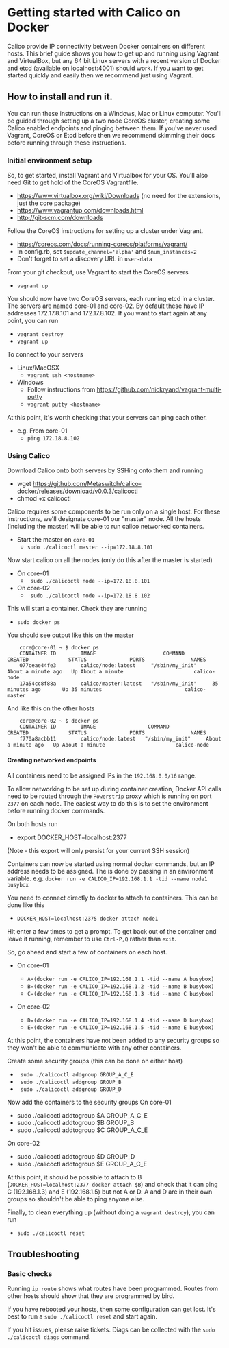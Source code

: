 # Getting started with Calico on Docker

Calico provide IP connectivity between Docker containers on different hosts. This brief guide shows you how to get up and running using Vagrant and VirtualBox, but any 64 bit Linux servers with a recent version of Docker and etcd (available on localhost:4001) should work. If you want to get started quickly and easily then we recommend just using Vagrant.

## How to install and run it.

You can run these instructions on a Windows, Mac or Linux computer. You'll be guided through setting up a two node CoreOS cluster, creating some Calico enabled endpoints and pinging between them. If you've never used Vagrant, CoreOS or Etcd before then we recommend skimming their docs before running through these instructions.

### Initial environment setup
So, to get started, install Vagrant and Virtualbox for your OS. You'll also need Git to get hold of the CoreOS Vagrantfile.
* https://www.virtualbox.org/wiki/Downloads (no need for the extensions, just the core package)
* https://www.vagrantup.com/downloads.html
* http://git-scm.com/downloads

Follow the CoreOS instructions for setting up a cluster under Vagrant.
* https://coreos.com/docs/running-coreos/platforms/vagrant/
* In config.rb, set `$update_channel='alpha'` and `$num_instances=2`
* Don't forget to set a discovery URL in `user-data`

From your git checkout, use Vagrant to start the CoreOS servers
* `vagrant up`

You should now have two CoreOS servers, each running etcd in a cluster. The servers are named core-01 and core-02.  By default these have IP addresses 172.17.8.101 and 172.17.8.102. If you want to start again at any point, you can run

* `vagrant destroy`
* `vagrant up`

To connect to your servers
* Linux/MacOSX
   * `vagrant ssh <hostname>`
* Windows
   * Follow instructions from https://github.com/nickryand/vagrant-multi-putty
   * `vagrant putty <hostname>`

At this point, it's worth checking that your servers can ping each other.
* e.g. From core-01
   * `ping 172.18.8.102`

### Using Calico
Download Calico onto both servers by SSHing onto them and running
* wget https://github.com/Metaswitch/calico-docker/releases/download/v0.0.3/calicoctl
* chmod +x calicoctl

Calico requires some components to be run only on a single host. For these instructions, we'll designate core-01 our "master" node. All the hosts (including the master) will be able to run calico networked containers.

* Start the master on `core-01`
  * `sudo ./calicoctl master --ip=172.18.8.101`

Now start calico on all the nodes (only do this after the master is started)
* On core-01
   * ` sudo ./calicoctl node --ip=172.18.8.101`
* On core-02
   * ` sudo ./calicoctl node --ip=172.18.8.102`

This will start a container. Check they are running
* `sudo docker ps`

You should see output like this on the master

```
    core@core-01 ~ $ docker ps
    CONTAINER ID        IMAGE                      COMMAND                CREATED             STATUS              PORTS               NAMES
    077ceae44fe3        calico/node:latest     "/sbin/my_init"     About a minute ago   Up About a minute                       calico-node
    17a54cc8f88a        calico/master:latest   "/sbin/my_init"     35 minutes ago       Up 35 minutes                           calico-master

```
And like this on the other hosts
```
    core@core-02 ~ $ docker ps
    CONTAINER ID        IMAGE                 COMMAND                CREATED             STATUS              PORTS               NAMES
    f770a8acbb11        calico/node:latest   "/sbin/my_init"     About a minute ago   Up About a minute                       calico-node

```

#### Creating networked endpoints
All containers need to be assigned IPs in the `192.168.0.0/16` range.

To allow networking to be set up during container creation, Docker API calls need to be routed through the `Powerstrip` proxy which is running on port `2377` on each node. The easiest way to do this is to set the environment before running docker commands.

On both hosts run
* export DOCKER_HOST=localhost:2377

(Note - this export will only persist for your current SSH session)

Containers can now be started using normal docker commands, but an IP address needs to be assigned. The is done by passing in an environment variable. e.g. `docker run -e CALICO_IP=192.168.1.1 -tid --name node1 busybox`

You need to connect directly to docker to attach to containers. This can be done like this
* `DOCKER_HOST=localhost:2375 docker attach node1`

Hit enter a few times to get a prompt. To get back out of the container and leave it running, remember to use `Ctrl-P,Q` rather than `exit`.

So, go ahead and start a few of containers on each host.
* On core-01
   * `A=(docker run -e CALICO_IP=192.168.1.1 -tid --name A busybox)`
   * `B=(docker run -e CALICO_IP=192.168.1.2 -tid --name B busybox)`
   * `C=(docker run -e CALICO_IP=192.168.1.3 -tid --name C busybox)`
   
* On core-02
   * `D=(docker run -e CALICO_IP=192.168.1.4 -tid --name D busybox)`
   * `E=(docker run -e CALICO_IP=192.168.1.5 -tid --name E busybox)`

At this point, the containers have not been added to any security groups so they won't be able to communicate with any other containers.

Create some security groups (this can be done on either host)
* ` sudo ./calicoctl addgroup GROUP_A_C_E`
* ` sudo ./calicoctl addgroup GROUP_B`
* ` sudo ./calicoctl addgroup GROUP_D`

Now add the containers to the security groups
On core-01
* sudo ./calicoctl addtogroup $A GROUP_A_C_E
* sudo ./calicoctl addtogroup $B GROUP_B
* sudo ./calicoctl addtogroup $C GROUP_A_C_E

On core-02
* sudo ./calicoctl addtogroup $D GROUP_D
* sudo ./calicoctl addtogroup $E GROUP_A_C_E

At this point, it should be possible to attach to B (`DOCKER_HOST=localhost:2377 docker attach $B`) and check that it can ping C (192.168.1.3) and E (192.168.1.5) but not A or D. A and D are in their own groups so shouldn't be able to ping anyone else.

Finally, to clean everything up (without doing a `vagrant destroy`), you can run
* `sudo ./calicoctl reset`

## Troubleshooting

### Basic checks
Running `ip route` shows what routes have been programmed. Routes from other hosts should show that they are programmed by bird.

If you have rebooted your hosts, then some configuration can get lost. It's best to run a `sudo ./calicoctl reset` and start again.

If you hit issues, please raise tickets. Diags can be collected with the `sudo ./calicoctl diags` command.
